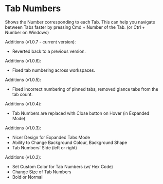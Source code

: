 # Tab Numbers

Shows the Number corresponding to each Tab. This can help you navigate between Tabs faster by pressing Cmd + Number of the Tab. (or Ctrl + Number on Windows)

Additions (v1.0.7 - current version):

- Reverted back to a previous version.

Additions (v1.0.6):

- Fixed tab numbering across workspaces.

Additions (v1.0.5):

- Fixed incorrect numbering of pinned tabs, removed glance tabs from the tab count.

Additions (v1.0.4):

- Tab Numbers are replaced with Close button on Hover (in Expanded Mode)

Additions (v1.0.3):

- Nicer Design for Expanded Tabs Mode
- Ability to Change Background Colour, Background Shape
- Tab Numbers' Side (left or right)

Additions (v1.0.2):

- Set Custom Color for Tab Numbers (w/ Hex Code)
- Change Size of Tab Numbers
- Bold or Normal
